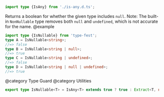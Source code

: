 ``` typescript
import type {IsAny} from './is-any.d.ts';
```

Returns a boolean for whether the given type includes `null`.
Note: The built-in `NonNullable` type removes both `null` and `undefined`, which is not accurate for the name.
@example

``` ts
import type {IsNullable} from 'type-fest';
type A = IsNullable<string>;
//=> false
type B = IsNullable<string | null>;
//=> true
type C = IsNullable<string | undefined>;
//=> false
type D = IsNullable<string | null | undefined>;
//=> true
```

@category Type Guard
@category Utilities

``` typescript
export type IsNullable<T> = IsAny<T> extends true ? true : Extract<T, null> extends never ? false : true;
```